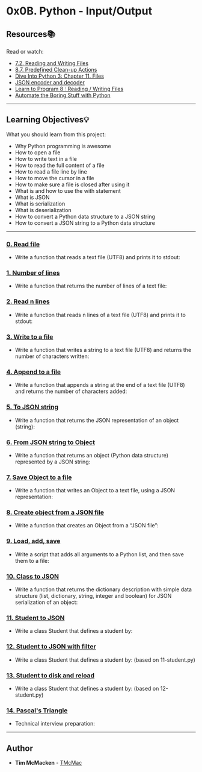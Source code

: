 # 0x0B. Python - Input/Output

## Resources:books:
Read or watch:
* [7.2. Reading and Writing Files](https://intranet.hbtn.io/rltoken/c5ypFfQwcM-SZ-7tr3WuxA)
* [8.7. Predefined Clean-up Actions](https://intranet.hbtn.io/rltoken/1wqMFejKqBva-Lxws0lftw)
* [Dive Into Python 3: Chapter 11. Files](https://intranet.hbtn.io/rltoken/8aSPOpBZj9B1DB6GfoEWfg)
* [JSON encoder and decoder](https://intranet.hbtn.io/rltoken/XBqM3BrA_rUBw6DXw4X98Q)
* [Learn to Program 8 : Reading / Writing Files](https://intranet.hbtn.io/rltoken/derf9VLFVDnSgX2n-drwnw)
* [Automate the Boring Stuff with Python](https://intranet.hbtn.io/rltoken/Y77h8aeRoljlN643yKfdTg)

---
## Learning Objectives:bulb:
What you should learn from this project:

* Why Python programming is awesome
* How to open a file
* How to write text in a file
* How to read the full content of a file 
* How to read a file line by line
* How to move the cursor in a file
* How to make sure a file is closed after using it
* What is and how to use the with statement
* What is JSON
* What is serialization
* What is deserialization
* How to convert a Python data structure to a JSON string 
* How to convert a JSON string to a Python data structure

---

### [0. Read file](./0-read_file.py)
* Write a function that reads a text file (UTF8) and prints it to stdout:


### [1. Number of lines](./1-number_of_lines.py)
* Write a function that returns the number of lines of a text file:


### [2. Read n lines](./2-read_lines.py)
* Write a function that reads n lines of a text file (UTF8) and prints it to stdout:


### [3. Write to a file](./3-write_file.py)
* Write a function that writes a string to a text file (UTF8) and returns the number of characters written:


### [4. Append to a file](./4-append_write.py)
* Write a function that appends a string at the end of a text file (UTF8) and returns the number of characters added:


### [5. To JSON string](./5-to_json_string.py)
* Write a function that returns the JSON representation of an object (string):


### [6. From JSON string to Object](./6-from_json_string.py)
* Write a function that returns an object (Python data structure) represented by a JSON string:


### [7. Save Object to a file](./7-save_to_json_file.py)
* Write a function that writes an Object to a text file, using a JSON representation:


### [8. Create object from a JSON file](./8-load_from_json_file.py)
* Write a function that creates an Object from a “JSON file”:


### [9. Load, add, save](./9-add_item.py)
* Write a script that adds all arguments to a Python list, and then save them to a file:


### [10. Class to JSON](./10-class_to_json.py)
* Write a function that returns the dictionary description with simple data structure (list, dictionary, string, integer and boolean) for JSON serialization of an object:


### [11. Student to JSON](./11-student.py)
* Write a class Student that defines a student by:


### [12. Student to JSON with filter](./12-student.py)
* Write a class Student that defines a student by: (based on 11-student.py)


### [13. Student to disk and reload](./13-student.py)
* Write a class Student that defines a student by: (based on 12-student.py)


### [14. Pascal's Triangle](./14-pascal_triangle.py)
* Technical interview preparation: 

---

## Author
* **Tim McMacken** - [TMcMac](https://github.com/TMcMac)